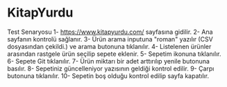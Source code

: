 # KitapYurdu
Test Senaryosu
1- https://www.kitapyurdu.com/ sayfasına gidilir.
2- Ana sayfanın kontrolü sağlanır.
3- Ürün arama inputuna "roman" yazılır (CSV dosyasından çekildi.) ve arama butonuna tıklanılır.
4- Listelenen ürünler arasından rastgele ürün seçilip sepete eklenir.
5- Sepetim ikonuna tıklanılır.
6- Sepete Git tıklanılır.
7- Ürün miktarı bir adet arttırılıp yenile butonuna basılır.
8- Sepetiniz güncelleniyor yazısının geldiği kontrol edilir.
9- Çarpı butonuna tıklanılır.
10- Sepetin boş olduğu kontrol edilip sayfa kapatılır.
